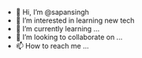- 👋 Hi, I’m @sapansingh
- 👀 I’m interested in learning new tech
- 🌱 I’m currently learning ...
- 💞️ I’m looking to collaborate on ...
- 📫 How to reach me ...

<!---
sapansingh/sapansingh is a ✨ special ✨ repository because its `README.md` (this file) appears on your GitHub profile.
You can click the Preview link to take a look at your changes.
--->
